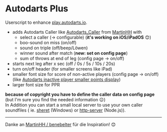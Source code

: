 # Autodarts Plus

Userscript to enhance [play.autodarts.io](https://play.autodarts.io).

- adds Autodarts Caller like [Autodarts_Caller](https://greasyfork.org/de/scripts/487034-autodarts-caller)
  from [MartinHH](https://greasyfork.org/de/users/158094-martinhh)</a> with
    - select a caller (-> configurable) (**it's working on iOS/iPadOS** 😊)
    - boo-sound on miss (on/off)
    - sound on triple (off/beep/Löwen)
    - winner sound after match (**new: set on config page**)
    - sum of throws at end of leg (config page -> on/off)
- starts next leg after x sec (off / 0s / 5s / 10s / 20s)
- turn on/off header (for smaller screens like iPad)
- smaller font size for score of non-active players (config page -> on/off)</br>
  (like [Autodarts inactive player smaller points display](https://greasyfork.org/de/scripts/487524-autodarts-inactive-player-smaller-points-display))
- larger font size for PPR

**because of copyright you have to define the caller data on config page** (but I'm sure you find the needed
information 😉)</br>
In Addition you can start a small local server to use your own caller soundfiles (
ie. [sheret](https://github.com/ethanpil/sheret) (Windows) or [http-server](https://github.com/http-party/http-server) (Node.js)).

---
Danke an <a href="https://greasyfork.org/de/users/158094-martinhh">MartinHH / benebelter</a> für die Inspiration! 😊
